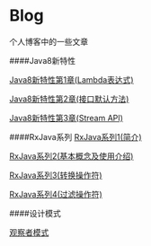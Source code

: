 # Blog
个人博客中的一些文章

####Java8新特性

[Java8新特性第1章(Lambda表达式)](https://github.com/BaronZ88/Blog/blob/master/Java/Java8%E6%96%B0%E7%89%B9%E6%80%A7%E7%AC%AC1%E7%AB%A0\(Lambda%E8%A1%A8%E8%BE%BE%E5%BC%8F\).md)

[Java8新特性第2章(接口默认方法)](https://github.com/BaronZ88/Blog/blob/master/Java/Java8%E6%96%B0%E7%89%B9%E6%80%A7%E7%AC%AC2%E7%AB%A0\(%E6%8E%A5%E5%8F%A3%E9%BB%98%E8%AE%A4%E6%96%B9%E6%B3%95\).md)

[Java8新特性第3章(Stream API)](https://github.com/BaronZ88/Blog/blob/master/Java/Java8%E6%96%B0%E7%89%B9%E6%80%A7%E7%AC%AC3%E7%AB%A0\(Stream%20API\).md)

####RxJava系列
[RxJava系列1(简介)](https://github.com/BaronZ88/Blog/blob/master/RxJava%E7%B3%BB%E5%88%97/RxJava%E7%B3%BB%E5%88%971/RxJava%E7%B3%BB%E5%88%971\(%E7%AE%80%E4%BB%8B\).md)

[RxJava系列2(基本概念及使用介绍)](https://github.com/BaronZ88/Blog/blob/master/RxJava%E7%B3%BB%E5%88%97/RxJava%E7%B3%BB%E5%88%972/RxJava%E7%B3%BB%E5%88%972\(%E5%9F%BA%E6%9C%AC%E6%A6%82%E5%BF%B5%E5%8F%8A%E4%BD%BF%E7%94%A8%E4%BB%8B%E7%BB%8D\).md)

[RxJava系列3(转换操作符)](https://github.com/BaronZ88/Blog/blob/master/RxJava%E7%B3%BB%E5%88%97/RxJava%E7%B3%BB%E5%88%973/RxJava%E7%B3%BB%E5%88%973\(%E8%BD%AC%E6%8D%A2%E6%93%8D%E4%BD%9C%E7%AC%A6\).md)

[RxJava系列4(过滤操作符)](https://github.com/BaronZ88/Blog/blob/master/RxJava%E7%B3%BB%E5%88%97/RxJava%E7%B3%BB%E5%88%974/RxJava%E7%B3%BB%E5%88%974\(%E8%BF%87%E6%BB%A4%E6%93%8D%E4%BD%9C%E7%AC%A6\).md)

####设计模式

[观察者模式](https://github.com/BaronZ88/Blog/blob/master/DesignPatterns/ObserverPattern/%E8%A7%82%E5%AF%9F%E8%80%85%E6%A8%A1%E5%BC%8F.md)

